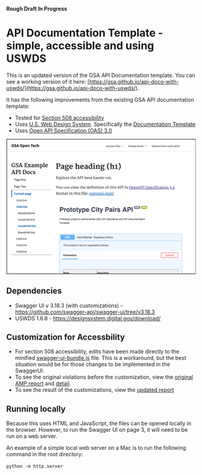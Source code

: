 **Rough Draft In Progress**

# API Documentation Template - simple, accessible and using USWDS

This is an updated version of the GSA API Documentation template. You can see a working version of it here: [https://gsa.github.io/api-doco-with-uswds/](https://gsa.github.io/api-doco-with-uswds/).

It has the following improvements from the existing GSA API documentation template:
- Tested for [Section 508 accessibility](https://section508.gov/)
- Uses [U.S. Web Design System](https://designsystem.digital.gov/). Specifically the [Documentation Template](https://designsystem.digital.gov/page-templates/#documentation-page)
- Uses [Open API Specification (OAS) 3.0](https://github.com/OAI/OpenAPI-Specification)


![alt text](other/screenshot_of_doco_template.png "Screenshot of API documentation template with Prototype City Pairs API")


## Dependencies
- Swagger UI v 3.18.3 (with customizations) - https://github.com/swagger-api/swagger-ui/tree/v3.18.3
- USWDS 1.6.8 - https://designsystem.digital.gov/download/

## Customization for Accessbility
- For section 508 accessibility, edits have been made directly to the minified [swagger-ui-bundle.js](swagger-ui-bundle.js) file. This is a workaround, but the best situation would be for those changes to be implemented in the SwaggerUI.
- To see the original violations before the customization, view the [original AMP report](other/AMP_report_original.pdf) and [detail](other/AMP_violations_before_customization.xls).
- To see the result of the customizations, view the [updated report](other/AMP_report_after_customization.pdf)

## Running locally  

Because this uses HTML and JavaScript, the files can be opened locally in the browser. However, to run the Swagger UI on page 3, it will need to be run on a web server.

An example of a simple local web server on a Mac is to run the following command in the root directory:

`python -m http.server`
